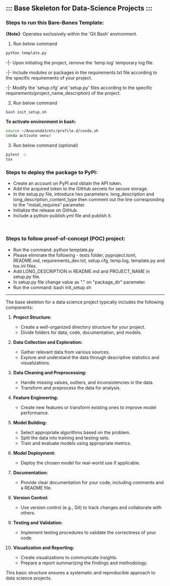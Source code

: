 ## ::: Base Skeleton for Data-Science Projects :::

### Steps to run this Bare-Bones Template: 
**{Note}**: Operates exclusively within the 'Git Bash' environment.

1. Run below command 
```bash
python template.py
```
-|- Upon initiating the project, remove the 'temp.log' temporary log file.

-|- Include modules or packages in the requirements.txt file according to the specific requirements of your project.

-|- Modify the 'setup.cfg' and 'setup.py' files according to the specific requirements(project_name_description) of the project.

2. Run below command
```bash
bash init_setup.sh
```

**To activate environment in bash:**
```bash
source ~/Anaconda3/etc/profile.d/conda.sh
conda activate venv/
```

3. Run below command (optional)
```bash
pytest -v
tox
```

### Steps to deploy the package to PyPI:
 - Create an account on PyPI and obtain the API token.
 - Add the acquired token to the GitHub secrets for secure storage.
 - In the setup.py file, introduce two parameters: long_description and long_description_content_type then comment out the line corresponding to the "install_requires" parameter.
 - Initialize the release on GitHub.
 - Include a python-publish.yml file and publish it.

<br>

### Steps to follow proof-of-concept (POC) project:
   - Run the command: python template.py
   - Please eliminate the following - tests folder, pyproject.toml, README.md, requirements_dev.txt, setup.cfg, temp.log, template.py and tox.ini files.
   - Add LONG_DESCRIPTION in README.md and PROJECT_NAME in setup.py file.
   - In setup.py file change value as "." on "package_dir" parameter.
   - Run the command: bash init_setup.sh

---

The base skeleton for a data science project typically includes the following components:

1. **Project Structure:**
   - Create a well-organized directory structure for your project.
   - Divide folders for data, code, documentation, and models.

2. **Data Collection and Exploration:**
   - Gather relevant data from various sources.
   - Explore and understand the data through descriptive statistics and visualizations.

3. **Data Cleaning and Preprocessing:**
   - Handle missing values, outliers, and inconsistencies in the data.
   - Transform and preprocess the data for analysis.

4. **Feature Engineering:**
   - Create new features or transform existing ones to improve model performance.

5. **Model Building:**
   - Select appropriate algorithms based on the problem.
   - Split the data into training and testing sets.
   - Train and evaluate models using appropriate metrics.

6. **Model Deployment:**
   - Deploy the chosen model for real-world use if applicable.

7. **Documentation:**
   - Provide clear documentation for your code, including comments and a README file.

8. **Version Control:**
   - Use version control (e.g., Git) to track changes and collaborate with others.

9. **Testing and Validation:**
   - Implement testing procedures to validate the correctness of your code.

10. **Visualization and Reporting:**
    - Create visualizations to communicate insights.
    - Prepare a report summarizing the findings and methodology.

This basic structure ensures a systematic and reproducible approach to data science projects.